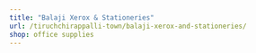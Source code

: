 ```yaml
---
title: "Balaji Xerox & Stationeries"
url: /tiruchchirappalli-town/balaji-xerox-and-stationeries/
shop: office supplies
---
```

